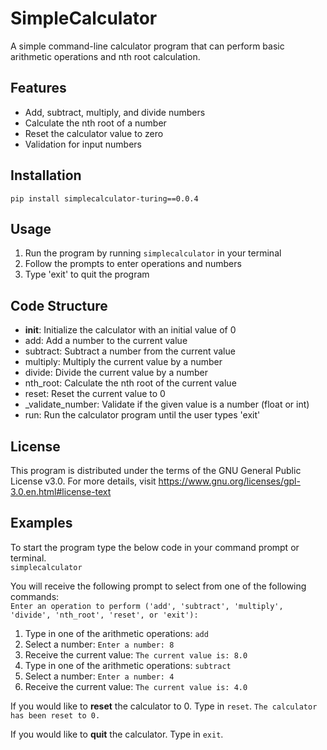 # **SimpleCalculator**
A simple command-line calculator program that can perform 
basic arithmetic operations and nth root calculation.

## Features
- Add, subtract, multiply, and divide numbers
- Calculate the nth root of a number
- Reset the calculator value to zero
- Validation for input numbers

## Installation
`pip install simplecalculator-turing==0.0.4`

## Usage
1. Run the program by running `simplecalculator` in your terminal
2. Follow the prompts to enter operations and numbers
3. Type 'exit' to quit the program

## Code Structure
- __init__: Initialize the calculator with an initial value of 0
- add: Add a number to the current value
- subtract: Subtract a number from the current value
- multiply: Multiply the current value by a number
- divide: Divide the current value by a number
- nth_root: Calculate the nth root of the current value
- reset: Reset the current value to 0
- _validate_number: Validate if the given value is a number (float or int)
- run: Run the calculator program until the user types 'exit'

## License
This program is distributed under the terms of the GNU General Public License v3.0. 
For more details, visit https://www.gnu.org/licenses/gpl-3.0.en.html#license-text

## Examples

To start the program type the below code in your command prompt or terminal.<br>
`simplecalculator`

You will receive the following prompt to select from one of the following commands:<br>
`Enter an operation to perform ('add', 'subtract', 'multiply', 'divide', 'nth_root', 'reset', or 'exit'):`

1. Type in one of the arithmetic operations:
`add`<br>
2. Select a number:
`Enter a number: 8`<br>
3. Receive the current value:
`The current value is: 8.0`
4. Type in one of the arithmetic operations:
`subtract`<br>
5. Select a number:
`Enter a number: 4`<br>
6. Receive the current value:
`The current value is: 4.0`

If you would like to **reset** the calculator to 0. Type in `reset`.
`The calculator has been reset to 0.`

If you would like to **quit** the calculator. Type in `exit`.
